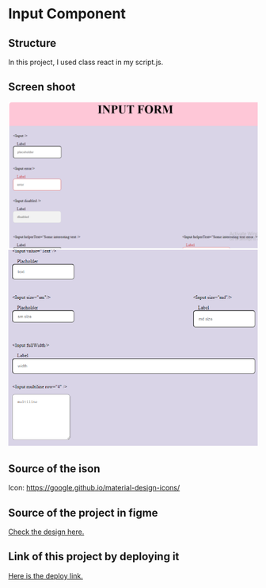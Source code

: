 # Input Component

## Structure
In this project, I used class react in my script.js. 

## Screen shoot
![screenshot](./input-component.png)
![screenshot](./input-component2.png)

## Source of the ison

Icon: https://google.github.io/material-design-icons/

## Source of the project in figme

[Check the design here.](https://www.figma.com/file/slzHnI05qpbBeC33ZMZGa5)

## Link of this project by deploying it

[Here is the deploy link.](https://unruffled-volhard-7073e9.netlify.app/)
